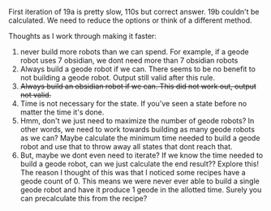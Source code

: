 First iteration of 19a is pretty slow, 110s but correct answer. 19b couldn't be calculated. We need to reduce the options or think of a different method.

Thoughts as I work through making it faster:

1. never build more robots than we can spend. For example, if a geode robot uses 7 obsidian, we dont need more than 7 obsidian robots
2. Always build a geode robot if we can. There seems to be no benefit to not building a geode robot. Output still valid after this rule. 
3. ~~Always build an obsidian robot if we can. This did not work out, output not valid.~~
4. Time is not necessary for the state. If you've seen a state before no matter the time it's done.
5. Hmm, don't we just need to maximize the number of geode robots? In other words, we need to work towards building as many geode robots as we can? Maybe calculate the minimum time needed to build a geode robot and use that to throw away all states that dont reach that.
6. But, maybe we dont even need to iterate? If we know the time needed to build a geode robot, can we just calculate the end result?? Explore this! The reason I thought of this was that I noticed some recipes have a geode count of 0. This means we were never ever able to build a single geode robot and have it produce 1 geode in the allotted time. Surely you can precalculate this from the recipe?
